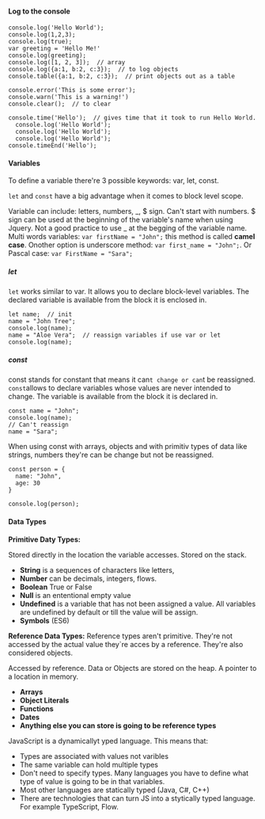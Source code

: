 #### Log to the console
```
console.log('Hello World');
console.log(1,2,3);
console.log(true);
var greeting = 'Hello Me!'
console.log(greeting);
console.log([1, 2, 3]);  // array 
console.log({a:1, b:2, c:3});  // to log objects
console.table({a:1, b:2, c:3});  // print objects out as a table

console.error('This is some error');
console.warn('This is a warning!')
console.clear();  // to clear

console.time('Hello');  // gives time that it took to run Hello World.
  console.log('Hello World');
  console.log('Hello World');
  console.log('Hello World');
console.timeEnd('Hello');
````

#### Variables

To define a variable there're 3 possible keywords:
 var, let, const. 

`let` and `const` have a big advantage when it comes to block level scope.

Variable can include: letters, numbers, _, $ sign. Can't start with numbers. $ sign can be used at the beginning of the variable's name when using Jquery. Not a good practice to use _ at the begging of the variable name. 
Multi words variables: `var firstName = "John";` this method is called **camel case**. Onother option is underscore method: `var first_name = "John";`. Or Pascal case: `var FirstName = "Sara";`

##### let

`let` works similar to var. It allows you to declare block-level variables. The declared variable is available from the block it is enclosed in.
```
let name;  // init  
name = "John Tree";
console.log(name);
name = "Aloe Vera";  // reassign variables if use var or let
console.log(name);
```

##### const 

const stands for constant that means it can`t change or can`t be reassigned. 
`const`allows to declare variables whose values are never intended to change. The variable is available from the block it is declared in.

```
const name = "John";
console.log(name);
// Can't reassign
name = "Sara";
```
When using const with arrays, objects and with primitiv types of data like strings, numbers they're can be change but not be reassigned.

```
const person = {
  name: "John",
  age: 30
}

console.log(person);
```

#### Data Types

**Primitive Daty Types:**

Stored directly in the location the variable accesses. Stored on the stack.

- **String** is a sequences of characters like letters, 
- **Number** can be decimals, integers, flows.
- **Boolean** True or False
- **Null** is an ententional empty value 
- **Undefined** is a variable that has not been assigned a value. All variables are undefined by default or till the value will be assign.
- **Symbols** (ES6)

**Reference  Data Types:**
Reference types aren't primitive. They're not accessed by the actual value they`re acces
by a reference. They're also considered objects.

Accessed by reference. Data or Objects are stored on the heap.
A pointer to a location in memory.

- **Arrays**
- **Object Literals**
- **Functions**
- **Dates**
- **Anything else you can store is going to be reference types**

JavaScript is a dynamicallyt yped language. This means that:

* Types are associated with values not varibles
* The same variable can hold multiple types
* Don't need to specify types. Many languages you have to define what type of
  value is going to be in that variables.
* Most other languages are statically typed (Java, C#, C++)
* There are technologies that can turn JS into a stytically typed language. For example         TypeScript, Flow.